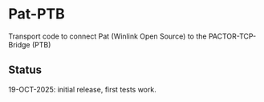 # Pat-PTB

Transport code to connect Pat (Winlink Open Source) to the PACTOR-TCP-Bridge (PTB)

## Status

19-OCT-2025: initial release, first tests work.